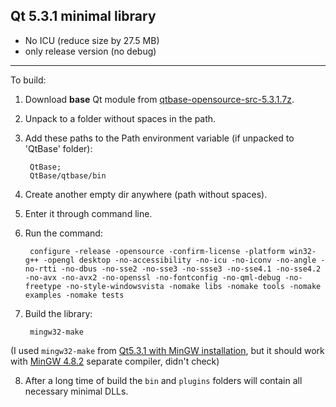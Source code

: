 ## Qt 5.3.1 minimal library

- No ICU (reduce size by 27.5 MB)
- only release version (no debug)

---

To build:

1. Download **base** Qt module from [qtbase-opensource-src-5.3.1.7z](http://download.qt.io/official_releases/qt/5.3/5.3.1/submodules/qtbase-opensource-src-5.3.1.7z).
2. Unpack to a folder without spaces in the path.
3. Add these paths to the Path environment variable (if unpacked to 'QtBase' folder):

        QtBase;
        QtBase/qtbase/bin

4. Create another empty dir anywhere (path without spaces).
5. Enter it through command line.
6. Run the command:

        configure -release -opensource -confirm-license -platform win32-g++ -opengl desktop -no-accessibility -no-icu -no-iconv -no-angle -no-rtti -no-dbus -no-sse2 -no-sse3 -no-ssse3 -no-sse4.1 -no-sse4.2 -no-avx -no-avx2 -no-openssl -no-fontconfig -no-qml-debug -no-freetype -no-style-windowsvista -nomake libs -nomake tools -nomake examples -nomake tests

7. Build the library:

        mingw32-make
    
(I used `mingw32-make` from [Qt5.3.1 with MinGW installation](http://download.qt.io/official_releases/qt/5.3/5.3.1/qt-opensource-windows-x86-mingw482_opengl-5.3.1.exe), but it should work with [MinGW 4.8.2](https://sourceforge.net/projects/mingw-w64/files/Toolchains%20targetting%20Win32/Personal%20Builds/mingw-builds/4.8.2/threads-posix/dwarf/) separate compiler, didn't check)

8. After a long time of build the `bin` and `plugins` folders will contain all necessary minimal DLLs.

